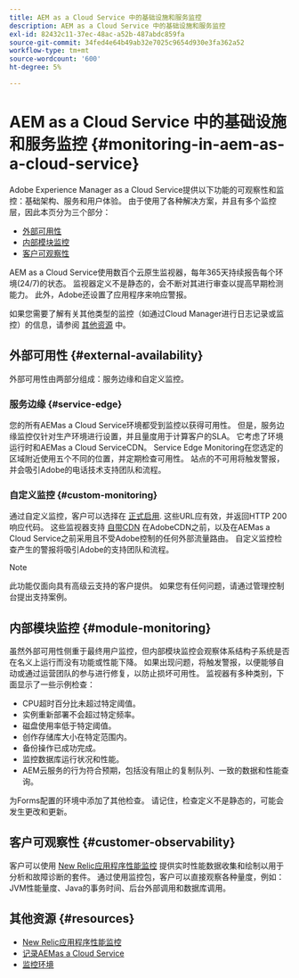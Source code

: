 ```yaml
---
title: AEM as a Cloud Service 中的基础设施和服务监控
description: AEM as a Cloud Service 中的基础设施和服务监控
exl-id: 82432c11-37ec-48ac-a52b-487abdc859fa
source-git-commit: 34fed4e64b49ab32e7025c9654d930e3fa362a52
workflow-type: tm+mt
source-wordcount: '600'
ht-degree: 5%

---
```


# AEM as a Cloud Service 中的基础设施和服务监控 {#monitoring-in-aem-as-a-cloud-service}

Adobe Experience Manager as a Cloud Service提供以下功能的可观察性和监控：基础架构、服务和用户体验。 由于使用了各种解决方案，并且有多个监控层，因此本页分为三个部分：

* [外部可用性](#external-availability)
* [内部模块监控](#module-monitoring)
* [客户可观察性](#customer-observability)

AEM as a Cloud Service使用数百个云原生监视器，每年365天持续报告每个环境(24/7)的状态。 监视器定义不是静态的，会不断对其进行审查以提高早期检测能力。 此外，Adobe还设置了应用程序来响应警报。

如果您需要了解有关其他类型的监控（如通过Cloud Manager进行日志记录或监控）的信息，请参阅 [其他资源](#resources) 中。

## 外部可用性 {#external-availability}

外部可用性由两部分组成：服务边缘和自定义监控。

### 服务边缘 {#service-edge}

您的所有AEMas a Cloud Service环境都受到监控以获得可用性。 但是，服务边缘监控仅针对生产环境进行设置，并且量度用于计算客户的SLA。 它考虑了环境运行时和AEMas a Cloud ServiceCDN。 Service Edge Monitoring在您选定的区域附近使用五个不同的位置，并定期检查可用性。 站点的不可用将触发警报，并会吸引Adobe的电话技术支持团队和流程。

### 自定义监控 {#custom-monitoring}

通过自定义监控，客户可以选择在 [正式启用](/help/journey-migration/go-live.md). 这些URL应有效，并返回HTTP 200响应代码。 这些监视器支持 [自带CDN](/help/implementing/dispatcher/cdn.md#point-to-point-CDN) 在AdobeCDN之前，以及在AEMas a Cloud Service之前采用且不受Adobe控制的任何外部流量路由。 自定义监控检查产生的警报将吸引Adobe的支持团队和流程。

>[!NOTE]
>
> 此功能仅面向具有高级云支持的客户提供。 如果您有任何问题，请通过管理控制台提出支持案例。

## 内部模块监控 {#module-monitoring}

虽然外部可用性侧重于最终用户监控，但内部模块监控会观察体系结构子系统是否在名义上运行而没有功能或性能下降。 如果出现问题，将触发警报，以便能够自动或通过运营团队的参与进行修复，以防止损坏可用性。 监视器有多种类别，下面显示了一些示例检查：

* CPU超时百分比未超过特定阈值。
* 实例重新部署不会超过特定频率。
* 磁盘使用率低于特定阈值。
* 创作存储库大小在特定范围内。
* 备份操作已成功完成。
* 监控数据库运行状况和性能。
* AEM云服务的行为符合预期，包括没有阻止的复制队列、一致的数据和性能查询。

为Forms配置的环境中添加了其他检查。 请记住，检查定义不是静态的，可能会发生更改和更新。

## 客户可观察性 {#customer-observability}

客户可以使用 [New Relic应用程序性能监控](https://experienceleague.adobe.com/docs/experience-manager-cloud-service/content/implementing/using-cloud-manager/user-access-new-relic.html) 提供实时性能数据收集和绘制以用于分析和故障诊断的套件。 通过使用监控包，客户可以直接观察各种量度，例如：JVM性能量度、Java的事务时间、后台外部调用和数据库调用。

## 其他资源 {#resources}

* [New Relic应用程序性能监控](https://experienceleague.adobe.com/docs/experience-manager-cloud-service/content/implementing/using-cloud-manager/user-access-new-relic.html)
* [记录AEMas a Cloud Service](https://experienceleague.adobe.com/docs/experience-manager-cloud-service/content/implementing/developing/logging.html)
* [监控环境](https://experienceleague.adobe.com/docs/experience-manager-cloud-manager/content/using/monitoring-environments.html)
